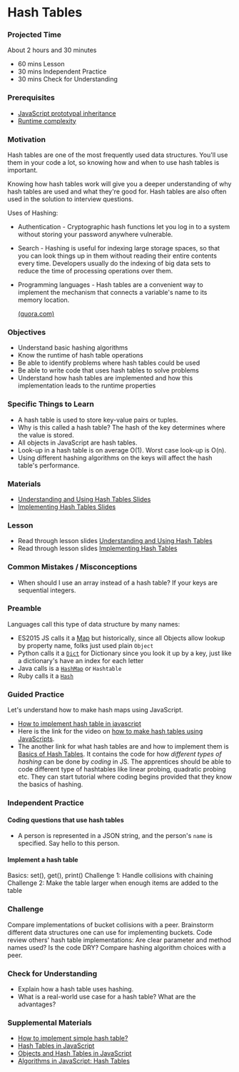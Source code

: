# Hash Tables

### Projected Time

About 2 hours and 30 minutes

* 60 mins Lesson
* 30 mins Independent Practice
* 30 mins Check for Understanding

### Prerequisites

* [JavaScript prototypal inheritance](../javascript/javascript-7-oop.md)
* [Runtime complexity](../runtime-complexity/runtime-complexity.md)

### Motivation

Hash tables are one of the most frequently used data structures. You'll use them in your code a lot, so knowing how and when to use hash tables is important.

Knowing how hash tables work will give you a deeper understanding of why hash tables are used and what they're good for. Hash tables are also often used in the solution to interview questions.

Uses of Hashing:

* Authentication - Cryptographic hash functions let you log in to a system without storing your password anywhere vulnerable.
* Search - Hashing is useful for indexing large storage spaces, so that you can look things up in them without reading their entire contents every time. Developers usually do the indexing of big data sets to reduce the time of processing operations over them.
* Programming languages - Hash tables are a convenient way to implement the mechanism that connects a variable's name to its memory location.

  [(quora.com)](https://www.quora.com/What-are-the-real-world-examples-for-hashing)

### Objectives

* Understand basic hashing algorithms
* Know the runtime of hash table operations
* Be able to identify problems where hash tables could be used
* Be able to write code that uses hash tables to solve problems
* Understand how hash tables are implemented and how this implementation leads to the runtime properties

### Specific Things to Learn

* A hash table is used to store key-value pairs or tuples.
* Why is this called a hash table? The hash of the key determines where the value is stored.
* All objects in JavaScript are hash tables.
* Look-up in a hash table is on average O(1). Worst case look-up is O(n).
* Using different hashing algorithms on the keys will affect the hash table's performance.

### Materials

* [Understanding and Using Hash Tables Slides](https://docs.google.com/presentation/d/1V9liCnncXJDXZ0CK_MbXfFrWz6cwGucTYdIkHdkJ9_8/edit#slide=id.p)
* [Implementing Hash Tables Slides](https://docs.google.com/presentation/d/1-zCx1fc5cUP6rklL-CrYzmO8ibcXztsOZxJUv3Fpd-s/edit#slide=id.g2f6e14aaa5_0_0)

### Lesson

* Read through lesson slides [Understanding and Using Hash Tables](https://docs.google.com/presentation/d/1V9liCnncXJDXZ0CK_MbXfFrWz6cwGucTYdIkHdkJ9_8/edit#slide=id.p)
* Read through lesson slides [Implementing Hash Tables](https://docs.google.com/presentation/d/1-zCx1fc5cUP6rklL-CrYzmO8ibcXztsOZxJUv3Fpd-s/edit#slide=id.g2f6e14aaa5_0_0)

### Common Mistakes / Misconceptions

* When should I use an array instead of a hash table? If your keys are sequential integers.

### Preamble

Languages call this type of data structure by many names:

* ES2015 JS calls it a [Map](https://developer.mozilla.org/en-US/docs/Web/JavaScript/Reference/Global_Objects/Map) but historically, since all Objects allow lookup by property name, folks just used plain `Object`
* Python calls it a [`Dict`](https://realpython.com/python-dicts/) for Dictionary since you look it up by a key, just like a dictionary's have an index for each letter
* Java calls is a [`HashMap`](https://docs.oracle.com/javase/8/docs/api/java/util/HashMap.html) or `Hashtable`
* Ruby calls it a [`Hash`](https://ruby-doc.org/core-2.7.0/Hash.html)

### Guided Practice

Let's understand how to make hash maps using JavaScript.

* [How to implement hash table in javascript](https://reactgo.com/hashtable-javascript/)
* Here is the link for the video on [how to make hash tables using JavaScripts](https://www.youtube.com/watch?v=VundFD_ccgE).
* The another link for what hash tables are and how to implement them is [Basics of Hash Tables](https://www.hackerearth.com/practice/data-structures/hash-tables/basics-of-hash-tables/tutorial/). It contains the code for how _different types of hashing_ can be done by _coding_ in JS. The apprentices should be able to code different type of hashtables like linear probing, quadratic probing etc. They can start tutorial where coding begins provided that they know the basics of hashing.

### Independent Practice

#### Coding questions that use hash tables

* A person is represented in a JSON string, and the person's `name` is specified. Say hello to this person.

#### Implement a hash table

Basics: set(), get(), print()
Challenge 1: Handle collisions with chaining
Challenge 2: Make the table larger when enough items are added to the table

### Challenge

Compare implementations of bucket collisions with a peer. Brainstorm different data structures one can use for implementing buckets. Code review others' hash table implementations: Are clear parameter and method names used? Is the code DRY? Compare hashing algorithm choices with a peer.

### Check for Understanding

* Explain how a hash table uses hashing.
* What is a real-world use case for a hash table? What are the advantages?

### Supplemental Materials

* [How to implement simple hash table?](https://medium.freecodecamp.org/how-to-implement-a-simple-hash-table-in-javascript-cb3b9c1f2997)
* [Hash Tables in JavaScript](http://www.mojavelinux.com/articles/javascript_hashes.html)
* [Objects and Hash Tables in JavaScript](https://codeburst.io/objects-and-hash-tables-in-javascript-a472ad1940d9)
* [Algorithms in JavaScript: Hash Tables](https://medium.com/javascript-in-plain-english/algorithm-in-javascript-hash-table-7b0464d2b81b)
